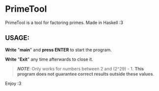 # PrimeTool
PrimeTool is a tool for factoring primes. Made in Haskell :3


## USAGE:
**Write** "**main**" and **press ENTER** to start the program.

**Write** "**Exit**" any time afterwards to close it.

> ***NOTE***: Only works for numbers between 2 and (2^29) - 1. **This program does not guarantee correct results outside these values**.

Enjoy :3
